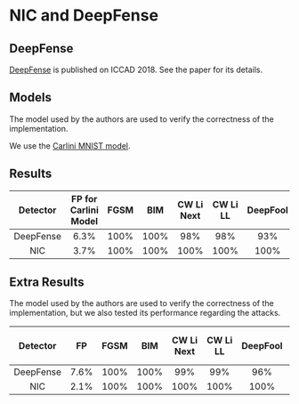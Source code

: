 # NIC and DeepFense

## DeepFense

[DeepFense](https://arxiv.org/pdf/1709.02538.pdf) is published on ICCAD 2018. See the paper for its details.

## Models

The model used by the authors are used to verify the correctness of the implementation.

We use the [Carlini MNIST model](https://github.com/carlini/nn_robust_attacks).

## Results

|  Detector | FP for Carlini Model | FGSM |  BIM | CW Li Next | CW Li LL | DeepFool | CW L2 Next | CW L2 LL | CW L0 Next | CW L0 LL | JSMA Next | JSMA LL | Trojan | FP for LeNet-4 | Dirt | Lighting |  RP  |
|:---------:|:--------------------:|:----:|:----:|:----------:|:--------:|:--------:|:----------:|:--------:|:----------:|:--------:|:---------:|:-------:|:------:|:--------------:|:----:|:--------:|:----:|
| DeepFense |         6.3%         | 100% | 100% |     98%    |    98%   |    93%   |     95%    |    94%   |     88%    |    85%   |    87%    |   88%   |   81%  |      5.2%      |  94% |    99%   | 100% |
|    NIC    |         3.7%         | 100% | 100% |    100%    |   100%   |   100%   |    100%    |   100%   |    100%    |   100%   |    100%   |   100%  |  100%  |      2.5%      | 100% |   100%   | 100% |

## Extra Results

The model used by the authors are used to verify the correctness of the implementation, but we also tested its performance regarding the attacks.

|  Detector |  FP  | FGSM |  BIM | CW Li Next | CW Li LL | DeepFool | CW L2 Next | CW L2 LL | CW L0 Next | CW L0 LL | JSMA Next | JSMA LL | Trojan |
|:---------:|:----:|:----:|:----:|:----------:|:--------:|:--------:|:----------:|:--------:|:----------:|:--------:|:---------:|:-------:|:------:|
| DeepFense | 7.6% | 100% | 100% |     99%    |    99%   |    96%   |     98%    |    98%   |     91%    |    92%   |    90%    |   90%   |   83%  |
|    NIC    | 2.1% | 100% | 100% |    100%    |   100%   |   100%   |    100%    |   100%   |    100%    |   100%   |    100%   |   100%  |  100%  |
